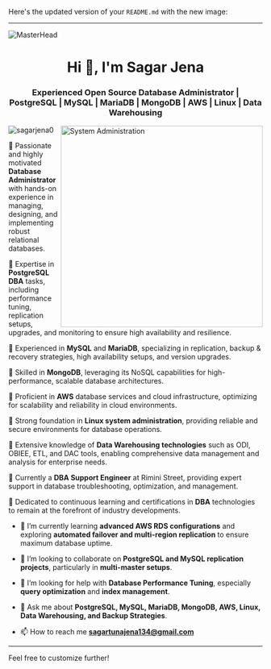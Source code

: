 Here's the updated version of your `README.md` with the new image:

---

![MasterHead](https://www.vectorstock.com/royalty-free-vector/system-administrator-concept-set-with-characters-vector-53954061)
<h1 align="center">Hi 👋, I'm Sagar Jena</h1>
<h3 align="center">Experienced Open Source Database Administrator | PostgreSQL | MySQL | MariaDB | MongoDB | AWS | Linux | Data Warehousing</h3>

<img align="right" alt="System Administration" width="400" src="/mnt/data/A_conceptual_image_of_system_administrators_workin.png">

<p align="left"> <img src="https://komarev.com/ghpvc/?username=sagarjena0&label=Profile%20views&color=0e75b6&style=flat" alt="sagarjena0" /> </p>

🔹 Passionate and highly motivated **Database Administrator** with hands-on experience in managing, designing, and implementing robust relational databases.

🔹 Expertise in **PostgreSQL DBA** tasks, including performance tuning, replication setups, upgrades, and monitoring to ensure high availability and resilience.

🔹 Experienced in **MySQL** and **MariaDB**, specializing in replication, backup & recovery strategies, high availability setups, and version upgrades.

🔹 Skilled in **MongoDB**, leveraging its NoSQL capabilities for high-performance, scalable database architectures.

🔹 Proficient in **AWS** database services and cloud infrastructure, optimizing for scalability and reliability in cloud environments.

🔹 Strong foundation in **Linux system administration**, providing reliable and secure environments for database operations.

🔹 Extensive knowledge of **Data Warehousing technologies** such as ODI, OBIEE, ETL, and DAC tools, enabling comprehensive data management and analysis for enterprise needs.

🔹 Currently a **DBA Support Engineer** at Rimini Street, providing expert support in database troubleshooting, optimization, and management.

🔹 Dedicated to continuous learning and certifications in **DBA** technologies to remain at the forefront of industry developments.

- 🌱 I’m currently learning **advanced AWS RDS configurations** and exploring **automated failover and multi-region replication** to ensure maximum database uptime.

- 👯 I’m looking to collaborate on **PostgreSQL and MySQL replication projects**, particularly in **multi-master setups**.

- 🤝 I’m looking for help with **Database Performance Tuning**, especially **query optimization** and **index management**.

- 💬 Ask me about **PostgreSQL, MySQL, MariaDB, MongoDB, AWS, Linux, Data Warehousing, and Backup Strategies**.

- 📫 How to reach me **sagartunajena134@gmail.com**

---

Feel free to customize further!
